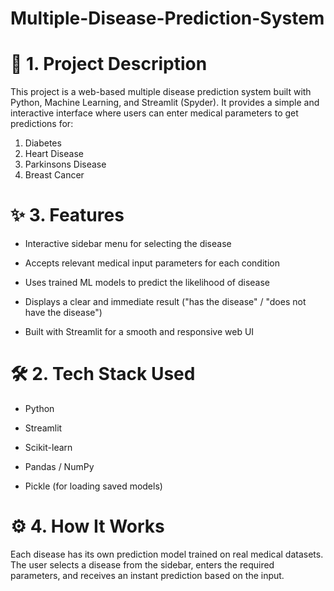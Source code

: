 # Multiple-Disease-Prediction-System

# 📌 1. Project Description

This project is a web-based multiple disease prediction system built with Python, Machine Learning, and Streamlit (Spyder). It provides a simple and interactive interface where users can enter medical parameters to get predictions for: 
  1. Diabetes
  2. Heart Disease
  3. Parkinsons Disease
  4. Breast Cancer

#  ✨ 3. Features

- Interactive sidebar menu for selecting the disease
  
- Accepts relevant medical input parameters for each condition

- Uses trained ML models to predict the likelihood of disease
  
- Displays a clear and immediate result ("has the disease" / "does not have the disease")
  
- Built with Streamlit for a smooth and responsive web UI

#  🛠️ 2. Tech Stack Used

- Python

- Streamlit

- Scikit-learn
  
- Pandas / NumPy
  
- Pickle (for loading saved models)

#  ⚙️ 4. How It Works
  Each disease has its own prediction model trained on real medical datasets. The user selects a disease from the sidebar, enters the required parameters, and receives an instant prediction based on the input.

